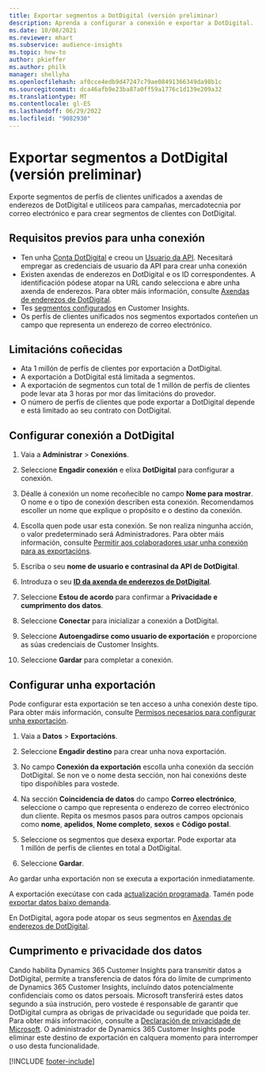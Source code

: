```yaml
---
title: Exportar segmentos a DotDigital (versión preliminar)
description: Aprenda a configurar a conexión e exportar a DotDigital.
ms.date: 10/08/2021
ms.reviewer: mhart
ms.subservice: audience-insights
ms.topic: how-to
author: pkieffer
ms.author: philk
manager: shellyha
ms.openlocfilehash: af0cce4edb9d47247c79ae08491366349da98b1c
ms.sourcegitcommit: dca46afb9e23ba87a0ff59a1776c1d139e209a32
ms.translationtype: MT
ms.contentlocale: gl-ES
ms.lasthandoff: 06/29/2022
ms.locfileid: "9082930"
---
```

# <a name="export-segments-to-dotdigital-preview"></a>Exportar segmentos a DotDigital (versión preliminar)

Exporte segmentos de perfís de clientes unificados a axendas de enderezos de DotDigital e utilíceos para campañas, mercadotecnia por correo electrónico e para crear segmentos de clientes con DotDigital. 

## <a name="prerequisites-for-a-connection"></a>Requisitos previos para unha conexión

-   Ten unha [Conta DotDigital](https://dotdigital.com/) e creou un [Usuario da API](https://support.dotdigital.com/hc/articles/115001718730-How-do-I-create-an-API-user). Necesitará empregar as credenciais de usuario da API para crear unha conexión
-   Existen axendas de enderezos en DotDigital e os ID correspondentes. A identificación pódese atopar na URL cando selecciona e abre unha axenda de enderezos. Para obter máis información, consulte [Axendas de enderezos de DotDigital](https://support.dotdigital.com/hc/articles/212211968-Creating-an-address-book).
-   Tes [segmentos configurados](segments.md) en Customer Insights.
-   Os perfís de clientes unificados nos segmentos exportados conteñen un campo que representa un enderezo de correo electrónico.

## <a name="known-limitations"></a>Limitacións coñecidas

- Ata 1 millón de perfís de clientes por exportación a DotDigital.
- A exportación a DotDigital está limitada a segmentos.
- A exportación de segmentos cun total de 1 millón de perfís de clientes pode levar ata 3 horas por mor das limitacións do provedor. 
- O número de perfís de clientes que pode exportar a DotDigital depende e está limitado ao seu contrato con DotDigital.

## <a name="set-up-connection-to-dotdigital"></a>Configurar conexión a DotDigital

1. Vaia a **Administrar** > **Conexións**.

1. Seleccione **Engadir conexión** e elixa **DotDigital** para configurar a conexión.

1. Déalle á conexión un nome recoñecible no campo **Nome para mostrar**. O nome e o tipo de conexión describen esta conexión. Recomendamos escoller un nome que explique o propósito e o destino da conexión.

1. Escolla quen pode usar esta conexión. Se non realiza ningunha acción, o valor predeterminado será Administradores. Para obter máis información, consulte [Permitir aos colaboradores usar unha conexión para as exportacións](connections.md#allow-contributors-to-use-a-connection-for-exports).

1. Escriba o seu **nome de usuario e contrasinal da API de DotDigital**. 

1. Introduza o seu **[ID da axenda de enderezos de DotDigital](https://support.dotdigital.com/hc/articles/212211968-Creating-an-address-book)**.

1. Seleccione **Estou de acordo** para confirmar a **Privacidade e cumprimento dos datos**.

1. Seleccione **Conectar** para inicializar a conexión a DotDigital.

1. Seleccione **Autoengadirse como usuario de exportación** e proporcione as súas credenciais de Customer Insights.

1. Seleccione **Gardar** para completar a conexión. 

## <a name="configure-an-export"></a>Configurar unha exportación

Pode configurar esta exportación se ten acceso a unha conexión deste tipo. Para obter máis información, consulte [Permisos necesarios para configurar unha exportación](export-destinations.md#set-up-a-new-export).

1. Vaia a **Datos** > **Exportacións**.

1. Seleccione **Engadir destino** para crear unha nova exportación.

1. No campo **Conexión da exportación** escolla unha conexión da sección DotDigital. Se non ve o nome desta sección, non hai conexións deste tipo dispoñibles para vostede.


1. Na sección **Coincidencia de datos** do campo **Correo electrónico**, seleccione o campo que representa o enderezo de correo electrónico dun cliente. Repita os mesmos pasos para outros campos opcionais como **nome**, **apelidos**, **Nome completo**, **sexos** e **Código postal**.

1. Seleccione os segmentos que desexa exportar. Pode exportar ata 1 millón de perfís de clientes en total a DotDigital.

1. Seleccione **Gardar**.

Ao gardar unha exportación non se executa a exportación inmediatamente.

A exportación execútase con cada [actualización programada](system.md#schedule-tab). Tamén pode [exportar datos baixo demanda](export-destinations.md#run-exports-on-demand). 
 
En DotDigital, agora pode atopar os seus segmentos en [Axendas de enderezos de DotDigital](https://support.dotdigital.com/hc/articles/212211968-Creating-an-address-book).


## <a name="data-privacy-and-compliance"></a>Cumprimento e privacidade dos datos

Cando habilita Dynamics 365 Customer Insights para transmitir datos a DotDigital, permite a transferencia de datos fóra do límite de cumprimento de Dynamics 365 Customer Insights, incluíndo datos potencialmente confidenciais como os datos persoais. Microsoft transferirá estes datos segundo a súa instrución, pero vostede é responsable de garantir que DotDigital cumpra as obrigas de privacidade ou seguridade que poida ter. Para obter máis información, consulte a [Declaración de privacidade de Microsoft](https://go.microsoft.com/fwlink/?linkid=396732).
O administrador de Dynamics 365 Customer Insights pode eliminar este destino de exportación en calquera momento para interromper o uso desta funcionalidade.


[!INCLUDE [footer-include](includes/footer-banner.md)]
